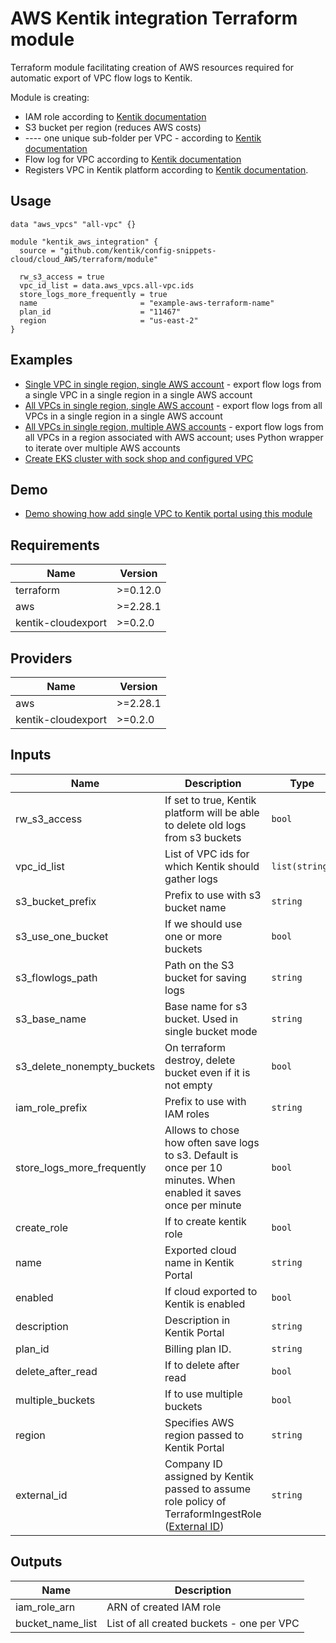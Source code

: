 # AWS Kentik integration Terraform module

Terraform module facilitating creation of AWS resources required for automatic export of VPC flow logs to Kentik.

Module is creating:
* IAM role according to [Kentik documentation](https://kb.kentik.com/Fc14.htm#Fc14-Create_an_AWS_Role)
* S3 bucket per region (reduces AWS costs)
* ---- one unique sub-folder per VPC - according to [Kentik documentation](https://kb.kentik.com/Fc14.htm#Fc14-Create_an_S3_Bucket)
* Flow log for VPC according to [Kentik documentation](https://kb.kentik.com/Fc14.htm#Fc14-Configure_Log_Publishing)
* Registers VPC in Kentik platform according to [Kentik documentation](https://kb.kentik.com/v0/Bd06.htm#Bd06-Create_a_Cloud_in_Kentik).

## Usage

```hcl
data "aws_vpcs" "all-vpc" {}

module "kentik_aws_integration" {
  source = "github.com/kentik/config-snippets-cloud/cloud_AWS/terraform/module"

  rw_s3_access = true
  vpc_id_list = data.aws_vpcs.all-vpc.ids
  store_logs_more_frequently = true
  name                       = "example-aws-terraform-name"
  plan_id                    = "11467"
  region                     = "us-east-2"
}
```

## Examples

* [Single VPC in single region, single AWS account](examples/single-vpc) - export flow logs from a single VPC in a single region in a single AWS account
* [All VPCs in single region, single AWS account](examples/all-vpc-from-region) - export flow logs from all VPCs in a single region in a single AWS account
* [All VPCs in single region, multiple AWS accounts](examples/multiple-aws-accounts-multiple-vpc-setup) - export flow logs from all VPCs in a region associated with AWS account; uses Python wrapper to iterate over multiple AWS accounts
* [Create EKS cluster with sock shop and configured VPC](examples/sock-shop-eks)
## Demo

* [Demo showing how add single VPC to Kentik portal using this module](demo)

## Requirements

| Name | Version |
|------|---------|
| terraform | >=0.12.0 |
| aws | >=2.28.1 |
| kentik-cloudexport | >=0.2.0 |

## Providers

| Name | Version |
|------|---------|
| aws | >=2.28.1 |
| kentik-cloudexport | >=0.2.0 |

## Inputs

| Name | Description | Type | Default | Required |
|------|-------------|------|---------|:--------:|
| rw\_s3\_access | If set to true, Kentik platform will be able to delete old logs from s3 buckets | `bool` | ` ` | yes |
| vpc\_id\_list | List of VPC ids for which Kentik should gather logs | `list(string)` | `[]` | yes |
| s3\_bucket\_prefix | Prefix to use with s3 bucket name | `string` | `kentik` | no |
| s3\_use\_one\_bucket | If we should use one or more buckets | `bool` | `true` | no |
| s3\_flowlogs\_path | Path on the S3 bucket for saving logs | `string` | `` | no |
| s3\_base\_name | Base name for s3 bucket. Used in single bucket mode | `string` | `ingest-bucket` | no |
| s3_delete_nonempty_buckets | On terraform destroy, delete bucket even if it is not empty | `bool` | `false` | no |
| iam\_role\_prefix | Prefix to use with IAM roles | `string` | `Kentik` | no |
| store\_logs\_more\_frequently | Allows to chose how often save logs to s3. Default is once per 10 minutes. When enabled it saves once per minute | `bool` | `false` | no |
| create\_role | If to create kentik role | `bool` | `true` | no |
| name | Exported cloud name in Kentik Portal | `string` | `terraform_aws_exported_cloud` | no |
| enabled | If cloud exported to Kentik is enabled | `bool` | `true` | no |
| description | Description in Kentik Portal | `string` | `` | no |
| plan\_id | Billing plan ID. | `string` | | no |
| delete\_after\_read | If to delete after read | `bool` | `false` | no |
| multiple\_buckets | If to use multiple buckets | `bool` | `false` | no |
| region | Specifies AWS region passed to Kentik Portal | `string` | | yes |
| external_id | Company ID assigned by Kentik passed to assume role policy of TerraformIngestRole ([External ID][1]) | `string` | `` | no |

[1]: https://aws.amazon.com/blogs/security/how-to-use-external-id-when-granting-access-to-your-aws-resources/

## Outputs

| Name | Description |
|------|-------------|
| iam\_role\_arn | ARN of created IAM role |
| bucket\_name\_list | List of all created buckets - one per VPC |
